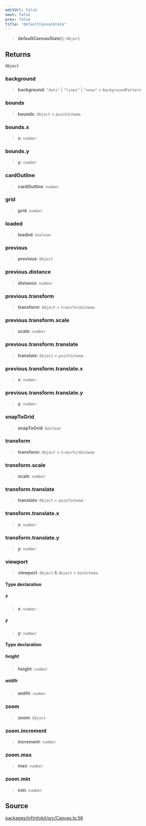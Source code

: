 ```yaml
---
editUrl: false
next: false
prev: false
title: "defaultCanvasState"
---
```


> **defaultCanvasState**(): `Object`

## Returns

`Object`

### background

> **background**: `"dots"` \| `"lines"` \| `"none"` = `backgroundPattern`

### bounds

> **bounds**: `Object` = `pointSchema`

### bounds.x

> **x**: `number`

### bounds.y

> **y**: `number`

### cardOutline

> **cardOutline**: `number`

### grid

> **grid**: `number`

### loaded

> **loaded**: `boolean`

### previous

> **previous**: `Object`

### previous.distance

> **distance**: `number`

### previous.transform

> **transform**: `Object` = `transformSchema`

### previous.transform.scale

> **scale**: `number`

### previous.transform.translate

> **translate**: `Object` = `pointSchema`

### previous.transform.translate.x

> **x**: `number`

### previous.transform.translate.y

> **y**: `number`

### snapToGrid

> **snapToGrid**: `boolean`

### transform

> **transform**: `Object` = `transformSchema`

### transform.scale

> **scale**: `number`

### transform.translate

> **translate**: `Object` = `pointSchema`

### transform.translate.x

> **x**: `number`

### transform.translate.y

> **y**: `number`

### viewport

> **viewport**: `Object` & `Object` = `boxSchema`

#### Type declaration

##### x

> **x**: `number`

##### y

> **y**: `number`

#### Type declaration

##### height

> **height**: `number`

##### width

> **width**: `number`

### zoom

> **zoom**: `Object`

### zoom.increment

> **increment**: `number`

### zoom.max

> **max**: `number`

### zoom.min

> **min**: `number`

## Source

[packages/infinitykit/src/Canvas.ts:56](https://github.com/nodenogg-in/alpha-p2p/blob/1896b55/packages/infinitykit/src/Canvas.ts#L56)
